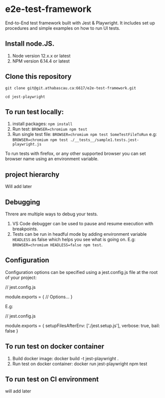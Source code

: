 # e2e-test-framework
End-to-End test framework built with Jest & Playwright. It includes set up procedures and simple examples on how to run UI tests.

## Install node.JS.
1. Node version 12.x.x or latest
2. NPM version 6.14.4 or latest

## Clone this repository
```git clone git@git.athabascau.ca:6617/e2e-test-framework.git```

```cd jest-playwright```

## To run test locally:

1. install packages: ```npm install```
2. Run test: ```BROWSER=chromium npm test```
3. Run single test file: ```BROWSER=chromium npm test SomeTestFileToRun``` e.g: ```BROWSER=chromium npm test ./__tests__/sample1.tests.jest-playwright.js```

To run tests with firefox, or any other supported browser you can set browser name using an environment variable.

## project hierarchy

Will add later

## Debugging

Threre are multiple ways to debug your tests.

1. VS Code debugger can be used to pause and resume execution with breakpoints.
2. Tests can be run in headful mode by adding environment variable ```HEADLESS``` as false which helps you see what is going on. E.g: ```BROWSER=chromium HEADLESS=false npm test```.

## Configuration

Configuration options can be specified using a jest.config.js file at the root of your project:

// jest.config.js

module.exports = {
  // Options...
}

E.g:

// jest.config.js

module.exports = {
  setupFilesAfterEnv: ['./jest.setup.js'],
  verbose: true,
  bail: false
}

## To run test on docker container

1. Build docker image: docker build -t jest-playwright .
2. Run test on docker container: docker run jest-playwright npm test

## To run test on CI environment

will add later
